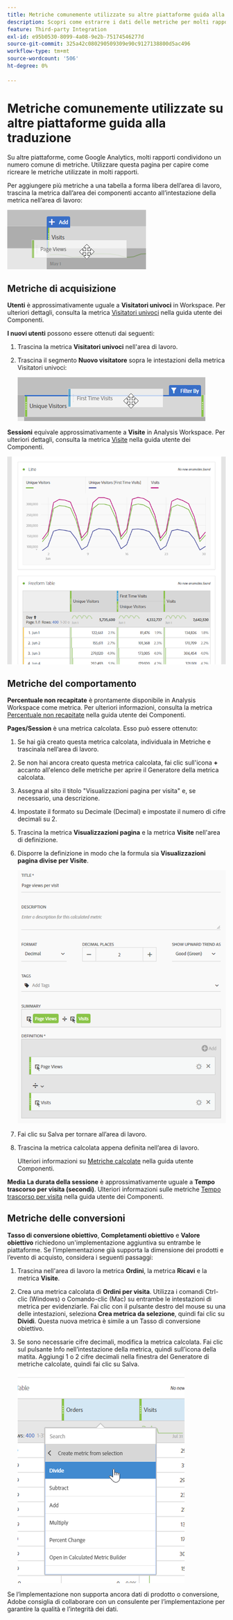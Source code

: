 ```yaml
---
title: Metriche comunemente utilizzate su altre piattaforme guida alla traduzione
description: Scopri come estrarre i dati delle metriche per molti rapporti comuni utilizzando una terminologia più familiare agli utenti di Google Analytics.
feature: Third-party Integration
exl-id: e95b0530-8099-4a08-9e2b-75174546277d
source-git-commit: 325a42c080290509309e90c9127138800d5ac496
workflow-type: tm+mt
source-wordcount: '506'
ht-degree: 0%

---
```


# Metriche comunemente utilizzate su altre piattaforme guida alla traduzione

Su altre piattaforme, come Google Analytics, molti rapporti condividono un numero comune di metriche. Utilizzare questa pagina per capire come ricreare le metriche utilizzate in molti rapporti.

Per aggiungere più metriche a una tabella a forma libera dell’area di lavoro, trascina la metrica dall’area dei componenti accanto all’intestazione della metrica nell’area di lavoro:

![Metrica aggiuntiva](/help/technotes/ga-to-aa/assets/new_metric.png)

## Metriche di acquisizione

**Utenti** è approssimativamente uguale a **Visitatori univoci** in Workspace. Per ulteriori dettagli, consulta la metrica [Visitatori univoci](/help/components/metrics/unique-visitors.md) nella guida utente dei Componenti.

**I nuovi utenti** possono essere ottenuti dai seguenti:

1. Trascina la metrica **Visitatori univoci** nell&#39;area di lavoro.
2. Trascina il segmento **Nuovo visitatore** sopra le intestazioni della metrica Visitatori univoci:

   ![Prime visite](../assets/first_time_visits.png)

**Sessioni** equivale approssimativamente a **Visite** in Analysis Workspace. Per ulteriori dettagli, consulta la metrica [Visite](/help/components/metrics/visits.md) nella guida utente dei Componenti.

![Metriche di acquisizione](../assets/acquisition_metrics.png)

## Metriche del comportamento

**Percentuale non recapitate** è prontamente disponibile in Analysis Workspace come metrica. Per ulteriori informazioni, consulta la metrica [Percentuale non recapitate](/help/components/metrics/bounce-rate.md) nella guida utente dei Componenti.

**Pages/Session** è una metrica calcolata. Esso può essere ottenuto:

1. Se hai già creato questa metrica calcolata, individuala in Metriche e trascinala nell’area di lavoro.
2. Se non hai ancora creato questa metrica calcolata, fai clic sull&#39;icona **+** accanto all&#39;elenco delle metriche per aprire il Generatore della metrica calcolata.
3. Assegna al sito il titolo &quot;Visualizzazioni pagina per visita&quot; e, se necessario, una descrizione.
4. Impostate il formato su Decimale (Decimal) e impostate il numero di cifre decimali su 2.
5. Trascina la metrica **Visualizzazioni pagina** e la metrica **Visite** nell&#39;area di definizione.
6. Disporre la definizione in modo che la formula sia **Visualizzazioni pagina divise per Visite**.

   ![Visualizzazioni pagina per visita](/help/technotes/ga-to-aa/assets/page_views_per_visit.png)

7. Fai clic su Salva per tornare all’area di lavoro.
8. Trascina la metrica calcolata appena definita nell’area di lavoro.

   Ulteriori informazioni su [Metriche calcolate](/help/components/calculated-metrics/cm-overview.md) nella guida utente Componenti.

**Media La durata della sessione** è approssimativamente uguale a **Tempo trascorso per visita (secondi)**. Ulteriori informazioni sulle metriche [Tempo trascorso per visita](/help/components/metrics/time-spent-per-visit.md) nella guida utente dei Componenti.

## Metriche delle conversioni

**Tasso di conversione obiettivo**, **Completamenti obiettivo** e **Valore obiettivo** richiedono un&#39;implementazione aggiuntiva su entrambe le piattaforme. Se l’implementazione già supporta la dimensione dei prodotti e l’evento di acquisto, considera i seguenti passaggi:

1. Trascina nell&#39;area di lavoro la metrica **Ordini**, la metrica **Ricavi** e la metrica **Visite**.
1. Crea una metrica calcolata di **Ordini per visita**. Utilizza i comandi Ctrl-clic (Windows) o Comando-clic (Mac) su entrambe le intestazioni di metrica per evidenziarle. Fai clic con il pulsante destro del mouse su una delle intestazioni, seleziona **Crea metrica da selezione**, quindi fai clic su **Dividi**. Questa nuova metrica è simile a un Tasso di conversione obiettivo.
1. Se sono necessarie cifre decimali, modifica la metrica calcolata. Fai clic sul pulsante Info nell’intestazione della metrica, quindi sull’icona della matita. Aggiungi 1 o 2 cifre decimali nella finestra del Generatore di metriche calcolate, quindi fai clic su Salva.

   ![Ordini per visita](/help/technotes/ga-to-aa/assets/orders_per_visit.png)

Se l’implementazione non supporta ancora dati di prodotto o conversione, Adobe consiglia di collaborare con un consulente per l’implementazione per garantire la qualità e l’integrità dei dati.
